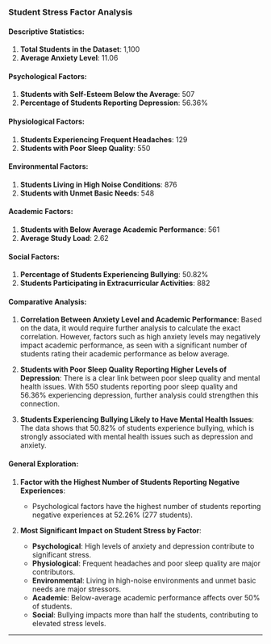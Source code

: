 ### Student Stress Factor Analysis

#### Descriptive Statistics:
1. **Total Students in the Dataset**: 1,100
2. **Average Anxiety Level**: 11.06

#### Psychological Factors:
1. **Students with Self-Esteem Below the Average**: 507
2. **Percentage of Students Reporting Depression**: 56.36%

#### Physiological Factors:
1. **Students Experiencing Frequent Headaches**: 129
2. **Students with Poor Sleep Quality**: 550

#### Environmental Factors:
1. **Students Living in High Noise Conditions**: 876
2. **Students with Unmet Basic Needs**: 548

#### Academic Factors:
1. **Students with Below Average Academic Performance**: 561
2. **Average Study Load**: 2.62

#### Social Factors:
1. **Percentage of Students Experiencing Bullying**: 50.82%
2. **Students Participating in Extracurricular Activities**: 882

#### Comparative Analysis:
1. **Correlation Between Anxiety Level and Academic Performance**: Based on the data, it would require further analysis to calculate the exact correlation. However, factors such as high anxiety levels may negatively impact academic performance, as seen with a significant number of students rating their academic performance as below average.
   
2. **Students with Poor Sleep Quality Reporting Higher Levels of Depression**: There is a clear link between poor sleep quality and mental health issues. With 550 students reporting poor sleep quality and 56.36% experiencing depression, further analysis could strengthen this connection.

3. **Students Experiencing Bullying Likely to Have Mental Health Issues**: The data shows that 50.82% of students experience bullying, which is strongly associated with mental health issues such as depression and anxiety.

#### General Exploration:
1. **Factor with the Highest Number of Students Reporting Negative Experiences**: 
   - Psychological factors have the highest number of students reporting negative experiences at 52.26% (277 students).
   
2. **Most Significant Impact on Student Stress by Factor**:
   - **Psychological**: High levels of anxiety and depression contribute to significant stress.
   - **Physiological**: Frequent headaches and poor sleep quality are major contributors.
   - **Environmental**: Living in high-noise environments and unmet basic needs are major stressors.
   - **Academic**: Below-average academic performance affects over 50% of students.
   - **Social**: Bullying impacts more than half the students, contributing to elevated stress levels.

---
